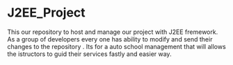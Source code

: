 # J2EE_Project

This our repository to host and manage our project with J2EE fremework. As a group of developers every one has ability to modify and send their changes to the repository . Its for a auto school management that will allows the istructors to guid their services fastly and easier way.
